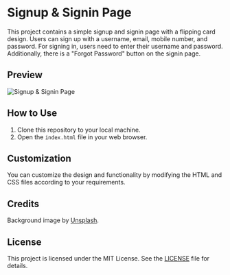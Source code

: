 # Signup & Signin Page

This project contains a simple signup and signin page with a flipping card design. Users can sign up with a username, email, mobile number, and password. For signing in, users need to enter their username and password. Additionally, there is a "Forgot Password" button on the signin page.

## Preview

![Signup & Signin Page](preview.png)

## How to Use

1. Clone this repository to your local machine.
2. Open the `index.html` file in your web browser.

## Customization

You can customize the design and functionality by modifying the HTML and CSS files according to your requirements.

## Credits

Background image by [Unsplash](https://unsplash.com/).

## License

This project is licensed under the MIT License. See the [LICENSE](LICENSE) file for details.
